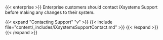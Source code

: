 &NewLine;

{{< enterprise >}}
Enterprise customers should contact iXsystems Support before making any changes to their system.

{{< expand "Contacting Support" "v" >}}
{{< include file="content/_includes/iXsystemsSupportContact.md" >}}
{{< /expand >}}
{{< /expand >}}